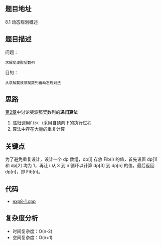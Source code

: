<!--
 * @Date        : 2020-05-02 20:37:47
 * @LastEditors : anlzou
 * @Github      : https://github.com/anlzou
 * @LastEditTime: 2020-05-28 00:06:18
 * @FilePath    : \algorithm-design\chapters\chapter08-dynamic-programming\test-1.md
 * @Describe    : 
 -->
## 题目地址
8.1 动态规划概述

## 题目描述

问题：
```
求解斐波那契数列
```
目的：
```
从求解斐波那契数列看动态规划法
```

## 思路
[第2章](./../chapter02-recursive-algorithm-design-art/problems.md)中讨论斐波那契数列的**递归算法**

1. 递归调用<code>Fib( )</code>采用自顶向下的执行过程
2. 算法中存在大量的重复计算

## 关键点
为了避免重复设计，设计一个 dp 数组，dp[i] 存放 Fib(i) 的值，首先设置 dp[1] 和 dp[2] 均为 1，再让 i 从 3 到 n 循环以计算 dp[3] 到 dp[n] 的值，最后返回 dp[n]，即 Fib(n)。

## 代码
- [exp8-1.cpp](./code/exp8-1.cpp)

## 复杂度分析

- 时间复杂度：O(n-2)
- 空间复杂度：O(n+1)